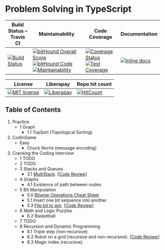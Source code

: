 # Problem Solving in TypeScript


| Build Status – Travis CI | Maintainability | Code Coverage | Documentation |
| ---------------- | ------------------ | ------------------- | ------------------- | 
| [![Build Status](https://travis-ci.org/another-guy/problem-solving-ts.svg?branch=master)](https://travis-ci.org/another-guy/problem-solving-ts)  | [![bitHound Overall Score](https://www.bithound.io/github/another-guy/problem-solving-ts/badges/score.svg)](https://www.bithound.io/github/another-guy/problem-solving-ts) [![bitHound Code](https://www.bithound.io/github/another-guy/problem-solving-ts/badges/code.svg)](https://www.bithound.io/github/another-guy/problem-solving-ts) [![Maintainability](https://api.codeclimate.com/v1/badges/0a3a7953a4d9cf89673a/maintainability)](https://codeclimate.com/github/another-guy/problem-solving-ts/maintainability) | [![Coverage Status](https://coveralls.io/repos/github/another-guy/problem-solving-ts/badge.svg?branch=master)](https://coveralls.io/github/another-guy/problem-solving-ts?branch=master) [![Test Coverage](https://api.codeclimate.com/v1/badges/0a3a7953a4d9cf89673a/test_coverage)](https://codeclimate.com/github/another-guy/problem-solving-ts/test_coverage) | [![Inline docs](http://inch-ci.org/github/another-guy/problem-solving-ts.svg?branch=master)](http://inch-ci.org/github/another-guy/problem-solving-ts) |

| License | Liberapay | Repo hit count |
| ------------------- | ------------------- | ------------------- |
| [![MIT license](http://img.shields.io/badge/license-MIT-brightgreen.svg)](http://opensource.org/licenses/MIT) | [![Liberapay](https://img.shields.io/liberapay/patrons/another-guy.svg)](https://www.bithound.io/github/another-guy/problem-solving-ts) | [![HitCount](http://hits.dwyl.com/another-guy/problem-solving-ts.svg)](http://hits.dwyl.com/another-guy/problem-solving-ts) |


## Table of Contents

1. Practice
    * 1 Graph
        * 1.1 TopSort (Topological Sorting)
1. CodinGame
    * Easy
        * Chuck Norris (message encoding)
2. Cracking the Coding Interview
    * 1 TODO
    * 2 TODO
    * 3 Stacks and Queues
        * 3.1 [MultiStack](https://github.com/another-guy/problem-solving-ts/blob/master/src/cracking-the-coding-interview/3-stacks-and-queues/3-1-single-array-multiple-stacks.cr.md). [[Code Review]](https://codereview.stackexchange.com/questions/194051/multiple-stacks-implemented-via-a-linked-lists-on-top-of-single-fixed-size-array)
    * 4 Graphs
        * 4.1 Existence of path between nodes
    * 5 Bit Manipulation
        * 5.0 [Bitwise Operations Cheat Sheet](https://github.com/another-guy/problem-solving-ts/blob/master/src/cracking-the-coding-interview/5-bit-manipulation/5-0-cheat-sheet.md)
        * 5.1 Insert one bit sequence into another
        * 5.3 [Flip bit to win](https://github.com/another-guy/problem-solving-ts/blob/master/src/cracking-the-coding-interview/5-bit-manipulation/5-3-flip-to-win.cr.md). [[Code Review]](https://codereview.stackexchange.com/questions/194733/find-the-longest-length-of-sequence-of-1-bits-achievable-by-flipping-a-single-bi)
    * 6 Math and Logic Puzzles
        * 6.2 Basketball
    * 7 TODO
    * 8 Recursion and Dynamic Programming
        * 8.1 Triple step (non-recursive)
        * 8.2 Robot on a grid (recursive and non-recursive). [[Code Review]](https://codereview.stackexchange.com/questions/194979/robot-on-a-grid-find-a-path-between-two-corners-with-forbidden-cells-on-the-roa)
        * 8.3 Magic index (recursive).
